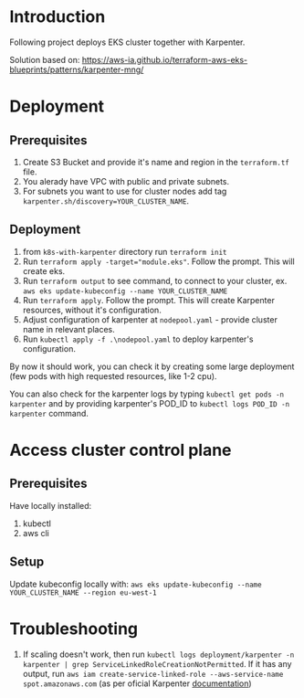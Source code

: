 # Introduction
Following project deploys EKS cluster together with Karpenter.

Solution based on: https://aws-ia.github.io/terraform-aws-eks-blueprints/patterns/karpenter-mng/

# Deployment
## Prerequisites
1. Create S3 Bucket and provide it's name and region in the `terraform.tf` file.
2. You alerady have VPC with public and private subnets.
3. For subnets you want to use for cluster nodes add tag `karpenter.sh/discovery=YOUR_CLUSTER_NAME`.

## Deployment
1. from `k8s-with-karpenter` directory run `terraform init`
2. Run `terraform apply -target="module.eks"`. Follow the prompt. This will create eks.
3. Run `terraform output` to see command, to connect to your cluster, ex. `aws eks update-kubeconfig --name YOUR_CLUSTER_NAME`
4. Run `terraform apply`. Follow the prompt. This will create Karpenter resources, without it's configuration.
5. Adjust configuration of karpenter at `nodepool.yaml` - provide cluster name in relevant places.
6. Run `kubectl apply -f .\nodepool.yaml` to deploy karpenter's configuration.

By now it should work, you can check it by creating some large deployment (few pods with high requested resources, like 1-2 cpu).

You can also check for the karpenter logs by typing `kubectl get pods -n karpenter` and by providing karpenter's POD_ID to `kubectl logs POD_ID -n karpenter` command.

# Access cluster control plane
## Prerequisites
Have locally installed:
1. kubectl
2. aws cli

## Setup
Update kubeconfig locally with:
`aws eks update-kubeconfig --name YOUR_CLUSTER_NAME --region eu-west-1`

# Troubleshooting
1. If scaling doesn't work, then run `kubectl logs deployment/karpenter -n karpenter | grep ServiceLinkedRoleCreationNotPermitted`. If it has any output, run `aws iam create-service-linked-role --aws-service-name spot.amazonaws.com` (as per oficial Karpenter [documentation](https://karpenter.sh/docs/troubleshooting/#missing-service-linked-role))